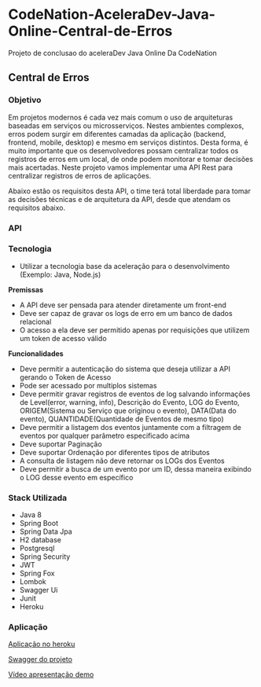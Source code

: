 # CodeNation-AceleraDev-Java-Online-Central-de-Erros
Projeto de conclusao do aceleraDev Java Online Da CodeNation

## Central de Erros

### Objetivo
Em projetos modernos é cada vez mais comum o uso de arquiteturas baseadas em serviços ou microsserviços. Nestes ambientes complexos, erros podem surgir em diferentes camadas da aplicação (backend, frontend, mobile, desktop) e mesmo em serviços distintos. Desta forma, é muito importante que os desenvolvedores possam centralizar todos os registros de erros em um local, de onde podem monitorar e tomar decisões mais acertadas. Neste projeto vamos implementar uma API Rest para centralizar registros de erros de aplicações.

Abaixo estão os requisitos desta API, o time terá total liberdade para tomar as decisões técnicas e de arquitetura da API, desde que atendam os requisitos abaixo.

### API

### Tecnologia
* Utilizar a tecnologia base da aceleração para o desenvolvimento (Exemplo: Java, Node.js)

**Premissas**&nbsp;
             

* A API deve ser pensada para atender diretamente um front-end
* Deve ser capaz de gravar os logs de erro em um banco de dados relacional
* O acesso a ela deve ser permitido apenas por requisições que utilizem um token de acesso válido &nbsp;

**Funcionalidades**&nbsp;
* Deve permitir a autenticação do sistema que deseja utilizar a API gerando o Token de Acesso
* Pode ser acessado por multiplos sistemas
* Deve permitir gravar registros de eventos de log salvando informações de Level(error, warning, info), Descrição do Evento, LOG do Evento, ORIGEM(Sistema ou Serviço que originou o evento), DATA(Data do evento), QUANTIDADE(Quantidade de Eventos de mesmo tipo)
* Deve permitir a listagem dos eventos juntamente com a filtragem de eventos por qualquer parâmetro especificado acima
* Deve suportar Paginação
* Deve suportar Ordenação por diferentes tipos de atributos
* A consulta de listagem não deve retornar os LOGs dos Eventos
* Deve permitir a busca de um evento por um ID, dessa maneira exibindo o LOG desse evento em específico

### Stack Utilizada
* Java 8
* Spring Boot
* Spring Data Jpa
* H2 database
* Postgresql
* Spring Security
* JWT
* Spring Fox
* Lombok
* Swagger Ui
* Junit
* Heroku

### Aplicação

[Aplicação no heroku](https://api-central-de-erros-demo.herokuapp.com/)

[Swagger do projeto](https://api-central-de-erros-demo.herokuapp.com/swagger-ui.html)

[Vídeo apresentação demo](https://www.youtube.com/watch?v=nBvaAG6EMWw)
